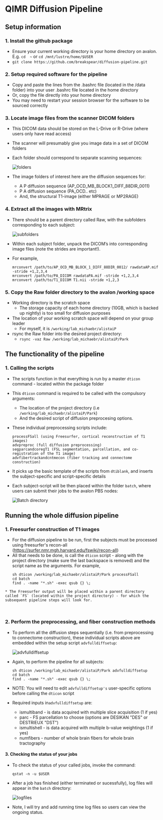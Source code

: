 # QIMR Diffusion Pipeline

## Setup information

### 1. Install the github package
   * Ensure your current working directory is your home directory on avalon. E.g. `cd  ~` or `cd /mnt/lustre/home/$USER`
   * `git clone https://github.com/breakspear/diffusion-pipeline.git`
   
### 2. Setup required software for the pipeline
   * Copy and paste the lines from the .bashrc file (located in the /data folder) into your user .bashrc file located in the home directory 
   * Or, copy the file directly into your home directory
   * You may need to restart your session browser for the software to be sourced correctly
   
### 3. Locate image files from the scanner DICOM folders
   * This DICOM data should be stored on the L-Drive or R-Drive (where users only have read access)
   * The scanner will presumably give you image data in a set of DICOM folders
   * Each folder should correspond to separate scanning sequences:
   
     ![folders](https://cloud.githubusercontent.com/assets/23441440/24085970/ec2e0d5e-0d51-11e7-905b-1a5991050e2a.png)
     
   * The image folders of interest here are the diffusion sequences for: 
     + A P diffusion sequence (AP_OCD_MB_BLOCK1_DIFF_88DIR_0011)
     + P A diffusion sequence (PA_OCD.. etc)
     + And, the structural T1-image (either MPRAGE or MP2RAGE)
     
### 4. Extract all the images with MRtrix
   * There should be a parent directory called Raw, with the subfolders corresponding to each subject:
     
     ![subfolders](https://cloud.githubusercontent.com/assets/23441440/24085971/f05c659c-0d51-11e7-9938-a7c83b3ed7b4.png)
     
   * Within each subject folder, unpack the DICOM’s into corresponding image files (note the strides are important!).
   * For example, 
     ```
     mrconvert /path/to/AP_OCD_MB_BLOCK_1_DIFF_88DIR_0012/ rawdataAP.mif -stride +1,2,3,4
     mrconvert /path/to/PA_DICOM rawdataPA.mif -stride +1,2,3,4
     mrconvert /path/to/T1_DICOM T1.nii -stride +1,2,3
     ```
     
### 5. Copy the Raw folder directory to the avalon /working space
   * Working directory is the scratch space
     + The storage capacity of each home directory (10GB, which is backed up nightly) is too small for diffusion purposes
   * The location of your working scratch space will depend on your group leader
     + For myself, it is `/working/lab_michaebr/alistaiP`
   * rsync the Raw folder into the desired project directory:
     + `rsync -vaz Raw /working/lab_michaebr/alistaiP/Park` 

## The functionality of the pipeline

### 1. Calling the scripts
   * The scripts function in that everything is run by a master `dticon` command - located within the package folder
   * This `dticon` command is required to be called with the compulsory arguments:
     + The location of the project directory (i.e `/working/lab_michaebr/alistaiP/Park`)
     + And the desired script of diffusion preprocesing options. 
   * These individual preprocessing scripts include:
     ```
     processFSall (using Freesurfer, cortical reconstruction of T1 images)
     advpreproc (full diffusion preprocessing)
     segparcandcoregT1 (FSL segmentation, parcellation, and co-registration of the T1 image)
     advfibertrackandcntmecon (fiber tracking and connectome construction)
     ```
   * It picks up the basic template of the scripts from `dtiblank`, and inserts the subject-specific and script-specific details
   * Each subject-script will be then placed within the folder `batch`, where users can submit their jobs to the avalon PBS nodes:
   
     ![Batch directory](https://cloud.githubusercontent.com/assets/23748735/24157898/02a68f52-0e5b-11e7-9eef-1666c1fe1858.png)
  
## Running the whole diffusion pipeline

### 1. Freesurfer construction of T1 images
   * For the diffusion  pipeline to be run, first the subjects must be processed using freesurfer's recon-all (https://surfer.nmr.mgh.harvard.edu/fswiki/recon-all)
   * All that needs to be done, is call the `dticon` script - along with the project directory (make sure the last backspace is removed) and the script name as the arguments. For example,
     ```
     sh dticon /working/lab_michaebr/alistaiP/Park processFSall
     cd batch
     find . -name "*.sh" -exec qsub {} \;
     ```
    * The Freesurfer output will be placed within a parent directory called `FS` (located within the project directory) - for which the subsequent pipeline steps will look for.
  
### 2. Perform the preprocessing, and fiber construction methods
  
   * To perform all the diffusion steps sequentially (i.e. from preprocessing to connectome construction), these individual scripts above are embedded within the setup script `advfulldiffsetup`:
   
     ![advfulldiffsetup](https://cloud.githubusercontent.com/assets/23748735/24157899/02bedbe8-0e5b-11e7-978e-0bd6d8d727eb.png)
     
   * Again, to perform the pipeline for all subjects:
     ```
     sh dticon /working/lab_michaebr/alistaiP/Park advfulldiffsetup
     cd batch
     find . -name "*.sh" -exec qsub {} \;
     ```
   * NOTE: You will need to edit `advfulldiffsetup's` user-specific options before calling the `dticon` script
   * Required inputs in`advfulldiffsetup` are: 
      + ismultiband - is data acquired with multiple slice acquisition (1 if yes)
      + parc - FS parcellation to choose (options are DESIKAN "DES" or DESTRIEUX "DST")
      + ismultishell - is data acquired with multiple b-value weightings (1 if yes)
      + numfibers - number of whole brain fibers for whole brain tractography
      
#### 3. Checking the status of your jobs

  * To check the status of your called jobs, invoke the command:
    ````
    qstat -n -u $USER
    ````
  * After a job has finished (either terminated or sucessfully), log files will appear in the `batch` directory:
  
    ![logfiles](https://cloud.githubusercontent.com/assets/23748735/24496298/26042098-1538-11e7-9e69-4b09885530d2.png)
    
  * Note, I will try and add running time log files so users can view the ongoing status.
  
